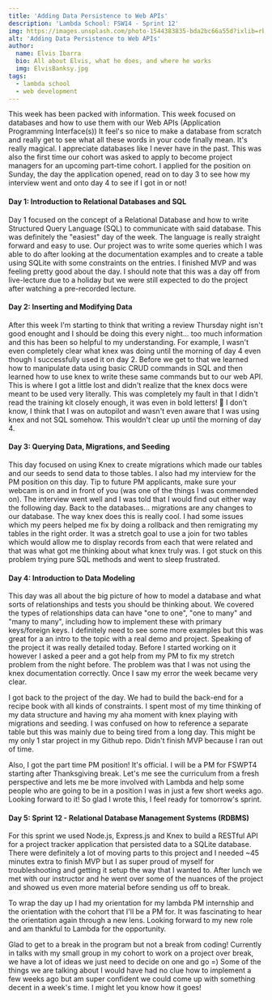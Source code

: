```yaml
---
title: 'Adding Data Persistence to Web APIs'
description: 'Lambda School: FSW14 - Sprint 12'
img: https://images.unsplash.com/photo-1544383835-bda2bc66a55d?ixlib=rb-1.2.1&ixid=MXwxMjA3fDB8MHxwaG90by1wYWdlfHx8fGVufDB8fHw%3D&auto=format&fit=crop&w=2221&q=80
alt: 'Adding Data Persistence to Web APIs'
author:
  name: Elvis Ibarra
  bio: All about Elvis, what he does, and where he works
  img: ElvisBanksy.jpg
tags:
  - lambda school
  - web development
---
```


 <section class="weekly">
      <p class="intro">
        This week has been packed with information. This week focused on databases and how to use them with our Web APIs (Application Programming Interface(s)) It feel's so nice to make a database from scratch and really get to see what all these words in your code finally mean. It's really magical. I appreciate databases like I never have in the past. This was also the first time our cohort was asked to apply to become project managers for an upcoming part-time cohort. I applied for the position on Sunday, the day the application opened, read on to day 3 to see how my interview went and onto day 4 to see if I got in or not! </p>
      <div class="top-content">
        <div class="text-content">
      <h4><span class="daytags">Day 1: </span> <span class="day">Introduction to Relational Databases and SQL
        </span></h4>
        <p> Day 1 focused on the concept of a Relational Database and how to write Structured Query Language (SQL) to communicate with said database. This was definitely the "easiest" day of the week. The language is really straight forward and easy to use. Our project was to write some queries which I was able to do after looking at the documentation examples and to create a table using SQLite with some constraints on the entries. I finished MVP and was feeling pretty good about the day. I should note that this was a day off from live-lecture due to a holiday but we were still expected to do the project after watching a pre-recorded lecture.
      <div class="text-content">
        <h4><span class="daytags">Day 2: </span> <span class="day">Inserting and Modifying Data
          </span></h4>
        <p> After this week I'm starting to think that writing a review Thursday night isn't good enought and I should be doing this every night... too much information and this has been so helpful to my understanding. For example, I wasn't even completely clear what knex was doing until the morning of day 4 even though I successfully used it on day 2. Before we get to that we learned how to manipulate data using basic CRUD commands in SQL and then learned how to use knex to write these same commands but to our web API. This is where I got a little lost and didn't realize that the knex docs were meant to be used very literally. This was completely my fault in that I didn't read the training kit closely enough, it was even in bold letters! 🤦 I don't know, I think that I was on autopilot and wasn't even aware that I was using knex and not SQL somehow. This wouldn't clear up until the morning of day 4. </p>
      </div>
      <div class="text-content">
        <h4><span class="daytags">Day 3:</span> <span class="day">Querying Data, Migrations, and Seeding</span></h4>
        <p>This day focused on using Knex to create migrations which made our tables and our seeds to send data to those tables. I also had my interview for the PM position on this day. Tip to future PM applicants, make sure your webcam is on and in front of you (was one of the things I was commended on). The interview went well and I was told that I would find out either way the following day. Back to the databases... migrations are any changes to our database. The way knex does this is really cool. I had some issues which my peers helped me fix by doing a rollback and then remigrating my tables in the right order. It was a stretch goal to use a join for two tables which would allow me to display records from each that were related and that was what got me thinking about what knex truly was. I got stuck on this problem trying pure SQL methods and went to sleep frustrated.
        </p>
      </div>
      <div class="text-content">
        <h4><span class="daytags">Day 4:</span> <span class="day">Introduction to Data Modeling</span></h4>
        <p>This day was all about the big picture of how to model a database and what sorts of relationships and tests you should be thinking about. We covered the types of relationships data can have "one to one", "one to many" and "many to many", including how to implement these with primary keys/foreign keys. I definitely need to see some more examples but this was great for a an intro to the topic with a real demo and project. Speaking of the project it was really detailed today. Before I started working on it however I asked a peer and a got help from my PM to fix my stretch problem from the night before. The problem was that I was not using the knex documentation correctly. Once I saw my error the week became very clear. </p><p>I got back to the project of the day. We had to build the back-end for a recipe book with all kinds of constraints. I spent most of my time thinking of my data structure and having my aha moment with knex playing with migrations and seeding. I was confused on how to reference a separate table but this was mainly due to being tired from a long day. This might be my only 1 star project in my Github repo. Didn't finish MVP because I ran out of time.</p><p> Also, I got the part time PM position! It's official. I will be a PM for FSWPT4 starting after Thanksgiving break. Let's me see the curriculum from a fresh perspective and lets me be more involved with Lambda and help some people who are going to be in a position I was in just a few short weeks ago. Looking forward to it! So glad I wrote this, I feel ready for tomorrow's sprint.   </p>
      </div>
      <div class="text-content">
          <h4><span class="daytags">Day 5:</span> <span class="day">Sprint 12 - Relational Database Management Systems (RDBMS)</span></h4>
          <p> For this sprint we used Node.js, Express.js and Knex to build a RESTful API for a project tracker application that persisted data to a SQLite database. There were definitely a lot of moving parts to this project and I needed ~45 minutes extra to finish MVP but I as super proud of myself for troubleshooting and getting it setup the way that I wanted to. After lunch we met with our instructor and he went over some of the nuances of the project and showed us even more material before sending us off to break.  </p><p>To wrap the day up I had my orientation for my lambda PM internship and the orientation with the cohort that I'll be a PM for. It was fascinating to hear the orientation again through a new lens. Looking forward to my new role and am thankful to Lambda for the opportunity. </p>
        </div>
      </div>
      <p class="weeklyp">Glad to get to a break in the program but not a break from coding! Currently in talks with my small group in my cohort to work on a project over break, we have a lot of ideas we just need to decide on one and go =) Some of the things we are talking about I would have had no clue how to implement a few weeks ago but am super confident we could come up with something decent in a week's time. I might let you know how it goes! </p>
    </section>
